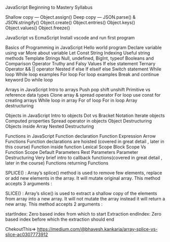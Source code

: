 JavaScript Beginning to Mastery Syllabus


Shallow copy — Object.assign()
Deep copy — JSON.parse() & JSON.stringify()
Object.create()
Object.entries()
Object.keys()
Object.values()
Object.freeze()

JavaScript vs EcmaScript 
Install vscode and run first program

Basics of Programming in JavaScript
Hello world program
Declare variable using var
More about variable
Let
Const
String Indexing
Useful string methods
Template Strings
Null, undefined, BigInt, typeof
Booleans and Comparison Operator
Truthy and Falsy Values
If else statement
Ternary Operator
&& || operator
Nested if else
If elseif else
Switch statement
While loop 
While loop examples
For loop
For loop examples
Break and continue keyword
Do while loop

Arrays in JavaScript
Intro to arrays
Push pop shift unshift
Primitive vs reference data types
Clone array & spread operator
For loop
use const for creating arrays
While loop in array
For of loop
For in loop
Array destructuring


Objects in JavaScript
Intro to objects
Dot vs Bracket Notation
Iterate objects
Computed properties
Spread operator in objects
Object Destructuring
Objects inside Array
Nested Destructuring

Functions in JavaScript
Function declaration
Function Expression
Arrow Functions
Function declarations are hoisted  (covered in great detail , later in this course)
Function inside function
Lexical Scope
Block Scope Vs Function Scope
Default Parameters
Rest Parameters
Parameter Destructuring
Very brief intro to callback functions(covered in great detail , later in the course)
Functions returning Functions 


SPLICE() :
Array’s splice() method is used to remove few elements, replace or add new elements in the array. It will mutate original array. This method accepts 3 arguments :

SLICE() :
Array’s slice() is used to extract a shallow copy of the elements from array into a new array. It will not mutate the array instead it will return a new array. This method accepts 2 arguments :

startIndex: Zero based index from which to start Extraction
endIndex: Zero based index before which the extraction should end


ChekoutThis=>  https://medium.com/@bhavesh.kankaria/array-splice-vs-slice-ac0307773912
